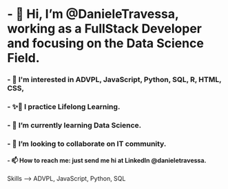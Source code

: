 # - 👋 Hi, I’m @DanieleTravessa, working as a FullStack Developer and focusing on the Data Science Field.
### - 👀 I'm interested in ADVPL, JavaScript, Python, SQL, R, HTML, CSS, 
### - ✨🔎 I practice Lifelong Learning.
### - 🌱 I’m currently learning Data Science.
### - 💞️ I’m looking to collaborate on IT community.
#### - 📫 How to reach me: just send me hi at LinkedIn @danieletravessa.

Skills --> ADVPL, JavaScript, Python, SQL

<!---
DanieleTravessa/DanieleTravessa is a ✨ special ✨ repository because its `README.md` (this file) appears on your GitHub profile.
You can click the Preview link to take a look at your changes.
--->
